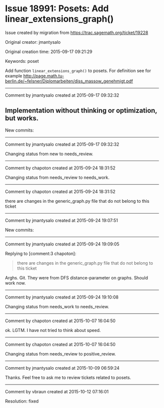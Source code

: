 # Issue 18991: Posets: Add linear_extensions_graph()

Issue created by migration from https://trac.sagemath.org/ticket/19228

Original creator: jmantysalo

Original creation time: 2015-09-17 09:21:29

Keywords: poset

Add function `linear_extensions_graph()` to posets. For definition see for example http://page.math.tu-berlin.de/~felsner/Diplomarbeiten/diss_massow_genehmigt.pdf


---

Comment by jmantysalo created at 2015-09-17 09:32:32

Implementation without thinking or optimization, but works.
----
New commits:


---

Comment by jmantysalo created at 2015-09-17 09:32:32

Changing status from new to needs_review.


---

Comment by chapoton created at 2015-09-24 18:31:52

Changing status from needs_review to needs_work.


---

Comment by chapoton created at 2015-09-24 18:31:52

there are changes in the generic_graph.py file that do not belong to this ticket


---

Comment by jmantysalo created at 2015-09-24 19:07:51

New commits:


---

Comment by jmantysalo created at 2015-09-24 19:09:05

Replying to [comment:3 chapoton]:
> there are changes in the generic_graph.py file that do not belong to this ticket

Arghs. Git. They were from DFS distance-parameter on graphs. Should work now.


---

Comment by jmantysalo created at 2015-09-24 19:10:08

Changing status from needs_work to needs_review.


---

Comment by chapoton created at 2015-10-07 16:04:50

ok. LGTM. I have not tried to think about speed.


---

Comment by chapoton created at 2015-10-07 16:04:50

Changing status from needs_review to positive_review.


---

Comment by jmantysalo created at 2015-10-09 06:59:24

Thanks. Feel free to ask me to review tickets related to posets.


---

Comment by vbraun created at 2015-10-12 07:16:01

Resolution: fixed
